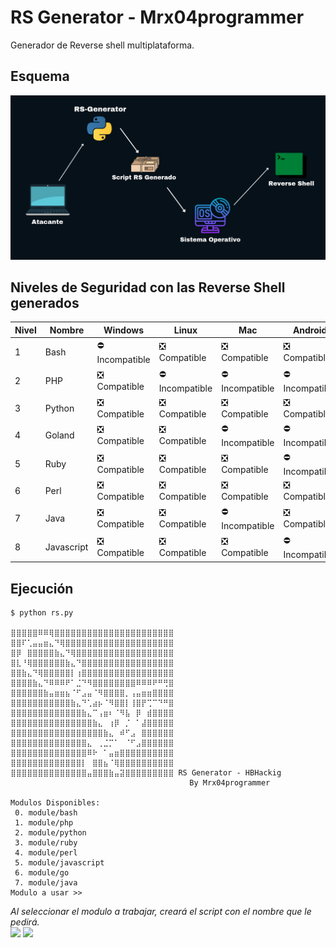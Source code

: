 
# RS Generator - Mrx04programmer

Generador de Reverse shell multiplataforma.

## Esquema
![Esquema](https://raw.githubusercontent.com/mrx04programmer/RS-Generator/master/squema.png)
## Niveles de Seguridad con las Reverse Shell generados

| Nivel | Nombre | Windows| Linux | Mac | Android |  
| ------------- | ------------- |--|--|--|-
|1| Bash |  :no_entry: Incompatible | :negative_squared_cross_mark: Compatible |:negative_squared_cross_mark: Compatible| :negative_squared_cross_mark: Compatible|
|2| PHP  |  :negative_squared_cross_mark: Compatible|:no_entry: Incompatible | :no_entry:Incompatible | :no_entry:Incompatible|
|3| Python | :negative_squared_cross_mark: Compatible| :negative_squared_cross_mark: Compatible| :negative_squared_cross_mark: Compatible | :negative_squared_cross_mark: Compatible|
|4| Goland | :negative_squared_cross_mark: Compatible | :negative_squared_cross_mark: Compatible| :no_entry:Incompatible| :no_entry:Incompatible|
|5| Ruby | :negative_squared_cross_mark: Compatible| :negative_squared_cross_mark: Compatible | :negative_squared_cross_mark: Compatible | :no_entry:Incompatible
|6| Perl | :negative_squared_cross_mark: Compatible | :negative_squared_cross_mark: Compatible | :negative_squared_cross_mark: Compatible| :negative_squared_cross_mark: Compatible
|7| Java |:negative_squared_cross_mark: Compatible| :negative_squared_cross_mark: Compatible | :no_entry:Incompatible|:negative_squared_cross_mark: Compatible |
|8| Javascript | :negative_squared_cross_mark: Compatible| :negative_squared_cross_mark: Compatible| :negative_squared_cross_mark: Compatible |:no_entry:Incompatible|

## Ejecución

```
$ python rs.py

⣿⣿⣿⣿⣿⠿⠿⢿⣿⣿⣿⣿⣿⣿⣿⣿⣿⣿⣿⣿⣿⣿⣿⣿⣿⣿⣿⣿⣿⣿
⣿⣿⠏⢁⣤⣤⣶⣄⠙⢿⣿⣿⣿⣿⣿⣿⣿⣿⣿⣿⣿⣿⣿⣿⣿⣿⣿⣿⣿⣿
⣿⡿⠀⣿⣿⣿⣿⣿⣷⣄⠙⢿⣿⣿⣿⣿⣿⣿⣿⣿⣿⣿⣿⣿⣿⣿⣿⣿⣿⣿
⣿⣇⠘⢿⣿⣿⣿⣿⣿⣿⣷⣄⠙⣿⣿⣿⣿⣿⣿⣿⣿⣿⣿⣿⣿⣿⣿⣿⣿⣿
⣿⣿⣷⣄⠙⢿⣿⣿⣿⣿⣿⡇⢰⣿⣿⣿⣿⣿⣿⣿⣿⣿⣿⣿⣿⣿⣿⣿⣿⣿
⣿⣿⣿⣿⣷⣄⠙⠿⠿⠿⠟⠁⣈⠙⠻⣿⣿⣿⣿⣿⣿⣿⣿⠿⠿⠿⠟⠛⢛⣿
⣿⣿⣿⣿⣿⣿⣷⣤⣶⣶⣦⠈⠋⣠⣤⠈⠻⣿⣿⣿⣿⡀⢠⣤⣶⣶⣿⣿⣿⣿
⣿⣿⣿⣿⣿⣿⣿⣿⣿⣿⣿⣷⣄⠙⢁⣴⡦⠈⠻⣿⣿⡇⢸⣿⡟⢉⠉⠙⠛⣿
⣿⣿⣿⣿⣿⣿⣿⣿⣿⣿⣿⣿⣿⣷⣄⠉⢠⣶⠆⠈⠻⣧⠀⡿⠀⣾⣿⣿⣿⣿
⣿⣿⣿⣿⣿⣿⣿⣿⣿⣿⣿⣿⣿⣿⣿⣷⣄⠀⢰⡿⠀⡈⠀⠁⣼⣿⣿⣿⣿⣿
⣿⣿⣿⣿⣿⣿⣿⣿⣿⣿⣿⣿⣿⣿⣿⣿⣿⣷⣄⠀⠾⠋⣠⠀⣿⣿⣿⣿⣿⣿
⣿⣿⣿⣿⣿⣿⣿⣿⣿⣿⣿⣿⣿⣿⣄⠀⢀⣈⡉⠁⠀⠈⠋⣠⣿⣿⣿⣿⣿⣿
⣿⣿⣿⣿⣿⣿⣿⣿⣿⣿⣿⣿⣿⣿⠿⠗⠀⠁⣤⣶⣿⣿⣿⣿⣿⣿⣿⣿⣿⣿
⣿⣿⣿⣿⣿⣿⣿⣿⣿⣿⣿⣿⣿⡇⠀⣿⣿⣦⠈⢿⣿⣿⣿⣿⣿⣿⣿⣿⣿⣿
⣿⣿⣿⣿⣿⣿⣿⣿⣿⣿⣿⣿⣿⣿⣤⣿⣿⣿⣷⣤⣽⣿⣿⣿⣿⣿⣿⣿⣿⣿ RS Generator - HBHackig
                                        By Mrx04programmer

Modulos Disponibles:
 0. module/bash
 1. module/php
 2. module/python
 3. module/ruby
 4. module/perl
 5. module/javascript
 6. module/go
 7. module/java
Modulo a usar >>
```
*Al seleccionar el modulo a trabajar, creará el script con el nombre que le pedirá.*
<br><a href="#"><img src="https://img.shields.io/badge/Versión%20De%20Software-1.0.2-b?style=plastic&color=white&logoColor=black"></a>
<a href="#"><img src="https://img.shields.io/badge/Lenguaje%20Utilizado-python3.7-b?style=plastic&logo=python&color=black&logoColor=yellow"></a>



